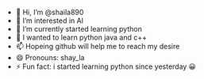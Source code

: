 - 👋 Hi, I’m @shaila890
- 👀 I’m interested in Al
- 🌱 I’m currently started learning python 
- 💞️ I wanted to learn python java and c++ 
- 📫 Hopeing github will help me to reach my desire 
- 😄 Pronouns: shay_la
- ⚡ Fun fact: i started learning python since yesterday 😀

<!---
This is shaila 
Hoping I'll be able to be a machine learning engineer 
I wanted to learn how to do coding since I'm a beginner i need extra help hoping github will help me with my problem.
                                         Thank you....
--->
